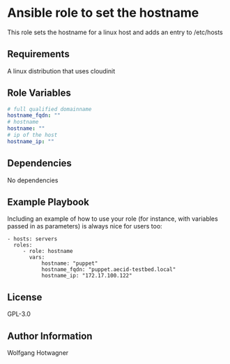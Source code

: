 Ansible role to set the hostname
================================

This role sets the hostname for a linux host and adds an entry to /etc/hosts

Requirements
------------

A linux distribution that uses cloudinit

Role Variables
--------------

```yaml
# full qualified domainname
hostname_fqdn: ""
# hostname
hostname: ""
# ip of the host
hostname_ip: ""
```

Dependencies
------------

No dependencies

Example Playbook
----------------

Including an example of how to use your role (for instance, with variables passed in as parameters) is always nice for users too:

    - hosts: servers
      roles:
         - role: hostname
           vars:
               hostname: "puppet"
               hostname_fqdn: "puppet.aecid-testbed.local"
               hostname_ip: "172.17.100.122"

License
-------

GPL-3.0

Author Information
------------------

Wolfgang Hotwagner
